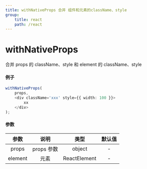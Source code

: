 ```yaml
---
title: withNativeProps 合并 组件和元素的className、style
group:
    title: react
    path: /react
---
```


# withNativeProps

合并 props 的 className、style 和 element 的 className、style

#### 例子

```ts
withNativeProps(
    props,
    <div className='xxx' style={{ width: 100 }}>
        xx
    </div>
);
```

#### 参数

|  参数   |    说明    |     类型     | 默认值 |
| :-----: | :--------: | :----------: | :----: |
|  props  | props 参数 |    object    |   -    |
| element |    元素    | ReactElement |   -    |
